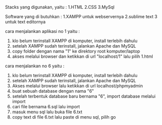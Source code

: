 Stacks yang digunakan, yaitu :
1.HTML
2.CSS
3.MySql

Software yang di butuhkan :
1.XAMPP untuk webservernya
2.sublime text 3 untuk text editornya

cara menjalankan aplikasi no 1 yaitu :
1. klo belum terinstall XAMPP di komputer, install terlebih dahulu
2. setelah XAMPP sudah terinstall, jalankan Apache dan MySQL
3. copy folder dengan nama "1" ke direktory root komputer/laptop
4. akses melalui browser dan ketikkan di url "localhost/1" lalu pilih 1.html

cara menjalankan no 6 yaitu :
1. klo belum terinstall XAMPP di komputer, install terlebih dahulu
2. setelah XAMPP sudah terinstall, jalankan Apache dan MySQL
3. Akses melalui browser lalu ketikkan di url localhost/phpmyadmin
4. buat sebuah database dengan nama "6"
5. setelah terbentuk database baru bernama "6", import database melalui import
6. cari file bernama 6.sql lalu import
7. masuk menu sql lalu buka file 6.txt
8. copy text di file 6.txt lalu paste di menu sql, pilih go 